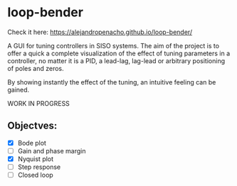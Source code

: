 # loop-bender

Check it here: https://alejandropenacho.github.io/loop-bender/

A GUI for tuning controllers in SISO systems. The aim of the project is to offer a quick a complete visualization of the effect
of tuning parameters in a controller, no matter it is a PID, a lead-lag, lag-lead or arbitrary positioning of poles and zeros.

By showing instantly the effect of the tuning, an intuitive feeling can be gained.


WORK IN PROGRESS

## Objectves:

  - [X] Bode plot
  - [ ] Gain and phase margin
  - [X] Nyquist plot
  - [ ] Step response
  - [ ] Closed loop
